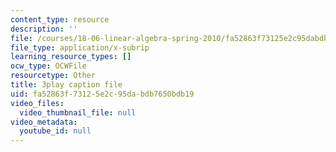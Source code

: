 ```yaml
---
content_type: resource
description: ''
file: /courses/18-06-linear-algebra-spring-2010/fa52863f73125e2c95dabdb7650bdb19_TSdXJw83kyA.vtt
file_type: application/x-subrip
learning_resource_types: []
ocw_type: OCWFile
resourcetype: Other
title: 3play caption file
uid: fa52863f-7312-5e2c-95da-bdb7650bdb19
video_files:
  video_thumbnail_file: null
video_metadata:
  youtube_id: null
---
```

